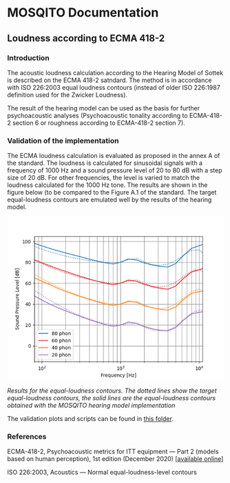 # MOSQITO Documentation
## Loudness according to ECMA 418-2

### Introduction
The acoustic loudness calculation according to the Hearing Model of Sottek is described on the ECMA 418-2 satndard. The method is in accordance with ISO 226:2003 equal loudness contours (instead of older ISO 226:1987 definition used for the Zwicker Loudness).

The result of the hearing model can be used as the basis for further psychoacoustic analyses (Psychoacoustic tonality according to ECMA-418-2 section 6 or roughness according to ECMA-418-2 section 7).

### Validation of the implementation
The ECMA loudness calculation is evaluated as proposed in the annex A of the standard. The loudness is calculated for sinusoidal signals with a frequency of 1000 Hz and a sound pressure level of 20 to 80 dB with a step size of 20 dB. For other frequencies, the level is varied to match the loudness calculated for the 1000 Hz tone. The results are shown in the figure below (to be compared to the Figure A.1 of the standard. The target equal-loudness contours are emulated well by the results of the hearing model.

![](../validations/loudness_ecma/output/ecma_hearing_model_validation.png)

*Results for the equal-loudness contours. The dotted lines show the target equal-loudness contours, the solid lines are the equal-loudness contours obtained with the MOSQITO hearing model implementation*

The validation plots and scripts can be found in [this folder](../validations/loudness_ecma).


### References

ECMA-418-2, Psychoacoustic metrics for ITT equipment — Part 2 (models based on human perception), 1st edition (December 2020) [[available online](https://www.ecma-international.org/wp-content/uploads/ECMA-418-2_1st_edition_december_2020.pdf)]

ISO 226:2003, Acoustics — Normal equal-loudness-level contours 
